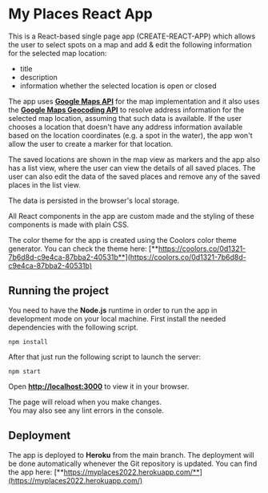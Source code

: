 # My Places React App

This is a React-based single page app (CREATE-REACT-APP) which allows the user to select spots on a map and add & edit the following information for the selected map location:

- title
- description
- information whether the selected location is open or closed

The app uses [**Google Maps API**](https://www.npmjs.com/package/@react-google-maps/api) for the map implementation and it also uses the [**Google Maps Geocoding API**](https://www.npmjs.com/package/react-geocode) to resolve address information for the selected map location, assuming that such data is available. If the user chooses a location that doesn't have any address information available based on the location coordinates (e.g. a spot in the water), the app won't allow the user to create a marker for that location.


The saved locations are shown in the map view as markers and the app also has a list view, where the user can view the details of all saved places. The user can also edit the data of the saved places and remove any of the saved places in the list view.

The data is persisted in the browser's local storage.

All React components in the app are custom made and the styling of these components is made with plain CSS.

The color theme for the app is created using the Coolors color theme generator. You can check the theme here: [**https://coolors.co/0d1321-7b6d8d-c9e4ca-87bba2-40531b**](https://coolors.co/0d1321-7b6d8d-c9e4ca-87bba2-40531b)


## Running the project

You need to have the **Node.js** runtime in order to run the app in development mode on your local machine. First install the needed dependencies with the following script.

```npm install```

After that just run the following script to launch the server:

```npm start```

Open [**http://localhost:3000**](http://localhost:3000) to view it in your browser.

The page will reload when you make changes.\
You may also see any lint errors in the console.


## Deployment

The app is deployed to **Heroku** from the main branch. The deployment will be done automatically whenever the Git repository is updated. You can find the app here: [**https://myplaces2022.herokuapp.com/**](https://myplaces2022.herokuapp.com/)

